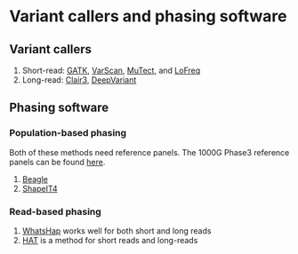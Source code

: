 # Variant callers and phasing software

## Variant callers
1. Short-read: [GATK](https://gatk.broadinstitute.org/hc/en-us), [VarScan](https://varscan.sourceforge.net), [MuTect](https://gatk.broadinstitute.org/hc/en-us/articles/360037593851-Mutect2), and [LoFreq](https://csb5.github.io/lofreq/)
2. Long-read: [Clair3](https://github.com/HKU-BAL/Clair3), [DeepVariant](https://github.com/google/deepvariant)

## Phasing software
### Population-based phasing
Both of these methods need reference panels. The 1000G Phase3 reference panels can be found [here](http://ftp.1000genomes.ebi.ac.uk/vol1/ftp/release/20130502/).
1. [ Beagle](https://faculty.washington.edu/browning/beagle/beagle.html)
2. [ShapeIT4](https://odelaneau.github.io/shapeit4/#installation)

### Read-based phasing
1. [WhatsHap](https://whatshap.readthedocs.io/en/latest/) works well for both short and long reads
2. [HAT](https://pypi.org/project/HAT-phasing/) is a method for short reads and long-reads
